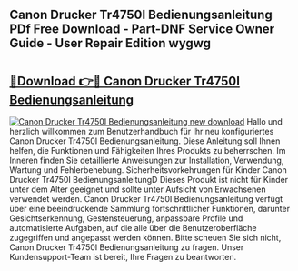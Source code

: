 ## Canon Drucker Tr4750I Bedienungsanleitung PDf Free Download - Part-DNF Service Owner Guide - User Repair Edition wygwg

# <h2><a href="http://df53acb.blite.top/?on=Canon+Drucker+Tr4750I+Bedienungsanleitung">🔗Download 👉🔴 Canon Drucker Tr4750I Bedienungsanleitung</a></h2>

[![Canon Drucker Tr4750I Bedienungsanleitung new download](https://i.imgur.com/lujVjoI.png)](http://df53acb.blite.top/?on=Canon+Drucker+Tr4750I+Bedienungsanleitung)
Hallo und herzlich willkommen zum Benutzerhandbuch für Ihr neu konfiguriertes Canon Drucker Tr4750I Bedienungsanleitung. Diese Anleitung soll Ihnen helfen, die Funktionen und Fähigkeiten Ihres Produkts zu beherrschen. Im Inneren finden Sie detaillierte Anweisungen zur Installation, Verwendung, Wartung und Fehlerbehebung. Sicherheitsvorkehrungen für Kinder Canon Drucker Tr4750I BedienungsanleitungD Dieses Produkt ist nicht für Kinder unter dem Alter geeignet und sollte unter Aufsicht von Erwachsenen verwendet werden. Canon Drucker Tr4750I Bedienungsanleitung verfügt über eine beeindruckende Sammlung fortschrittlicher Funktionen, darunter Gesichtserkennung, Gestensteuerung, anpassbare Profile und automatisierte Aufgaben, auf die alle über die Benutzeroberfläche zugegriffen und angepasst werden können. Bitte scheuen Sie sich nicht, Canon Drucker Tr4750I Bedienungsanleitung zu fragen. Unser Kundensupport-Team ist bereit, Ihre Fragen zu beantworten.
